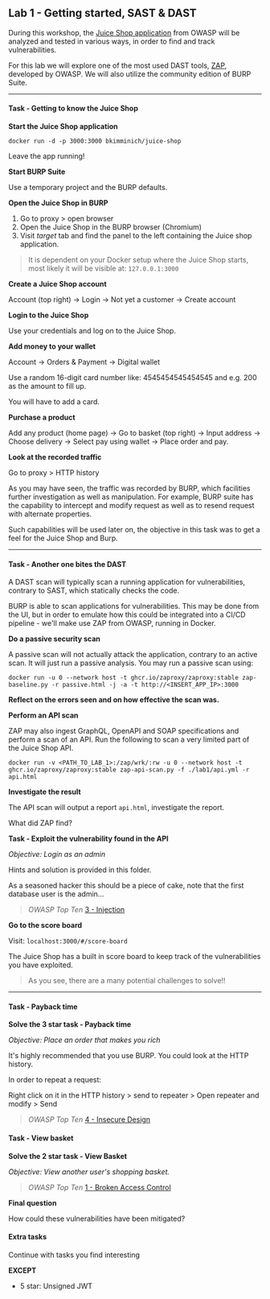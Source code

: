 ## Lab 1 - Getting started, SAST & DAST

During this workshop, the [Juice Shop application](https://owasp.org/www-project-juice-shop/) from OWASP will be analyzed and tested in various ways, in order to find and track vulnerabilities.

For this lab we will explore one of the most used DAST tools, [ZAP](https://www.zaproxy.org/), developed by OWASP. We will also utilize the community edition of BURP Suite.

-------

#### Task - Getting to know the Juice Shop

**Start the Juice Shop application**

```docker run -d -p 3000:3000 bkimminich/juice-shop```

Leave the app running!

**Start BURP Suite**

Use a temporary project and the BURP defaults.

**Open the Juice Shop in BURP**

1. Go to proxy > open browser
2. Open the Juice Shop in the BURP browser (Chromium)
3. Visit *target* tab and find the panel to the left containing the Juice shop application.

> It is dependent on your Docker setup where the Juice Shop starts, most likely it will be visible at: ```127.0.0.1:3000```

**Create a Juice Shop account**

Account (top right) -> Login -> Not yet a customer -> Create account

**Login to the Juice Shop**

Use your credentials and log on to the Juice Shop.

**Add money to your wallet**

Account -> Orders & Payment -> Digital wallet

Use a random 16-digit card number like: 4545454545454545 and e.g. 200 as the amount to fill up.

You will have to add a card.

**Purchase a product**

Add any product (home page) -> Go to basket (top right) -> Input address -> Choose delivery -> Select pay using wallet -> Place order and pay.

**Look at the recorded traffic**

Go to proxy > HTTP history

As you may have seen, the traffic was recorded by BURP, which facilities further investigation as well as manipulation. For example, BURP suite has the capability to intercept and modify request as well as to resend request with alternate properties.

Such capabilities will be used later on, the objective in this task was to get a feel for the Juice Shop and Burp.

-----

#### Task - Another one bites the DAST

A DAST scan will typically scan a running application for vulnerabilities, contrary to SAST, which statically checks the code.

BURP is able to scan applications for vulnerabilities. This may be done from the UI, but in order to emulate how this could be integrated into a CI/CD pipeline - we'll make use ZAP from OWASP, running in Docker.

**Do a passive security scan**

A passive scan will not actually attack the application, contrary to an active scan. It will just run a passive analysis. You may run a passive scan using:

```docker run -u 0 --network host -t ghcr.io/zaproxy/zaproxy:stable zap-baseline.py -r passive.html -j -a -t http://<INSERT_APP_IP>:3000```

**Reflect on the errors seen and on how effective the scan was.**

**Perform an API scan**

ZAP may also ingest GraphQL, OpenAPI and SOAP specifications and perform a scan of an API. Run the following to scan a very limited part of the Juice Shop API.

```docker run -v <PATH_TO_LAB_1>:/zap/wrk/:rw -u 0 --network host -t ghcr.io/zaproxy/zaproxy:stable zap-api-scan.py -f ./lab1/api.yml -r api.html```

**Investigate the result**

The API scan will output a report `api.html`, investigate the report.

What did ZAP find?

**Task - Exploit the vulnerability found in the API**

*Objective: Login as an admin*

Hints and solution is provided in this folder.

As a seasoned hacker this should be a piece of cake, note that the first database user is the admin...

>*OWASP Top Ten*
[3 - Injection](https://owasp.org/Top10/A03_2021-Injection/)

**Go to the score board**

Visit: ```localhost:3000/#/score-board```

The Juice Shop has a built in score board to keep track of the vulnerabilities you have exploited.

>As you see, there are a many potential challenges to solve!!

-------

#### Task - Payback time

**Solve the 3 star task - Payback time**

*Objective: Place an order that makes you rich*

It's highly recommended that you use BURP. You could look at the HTTP history.

In order to repeat a request:

Right click on it in the HTTP history > send to repeater > Open repeater and modify > Send

> *OWASP Top Ten*
> [4 - Insecure Design](https://owasp.org/Top10/A04_2021-Insecure_Design/)


#### Task - View basket

**Solve the 2 star task - View Basket**

*Objective: View another user's shopping basket.*

>*OWASP Top Ten*
[1 - Broken Access Control](https://owasp.org/Top10/A01_2021-Broken_Access_Control/)

**Final question**

How could these vulnerabilities have been mitigated?

#### Extra tasks

Continue with tasks you find interesting

**EXCEPT**
- 5 star: Unsigned JWT

